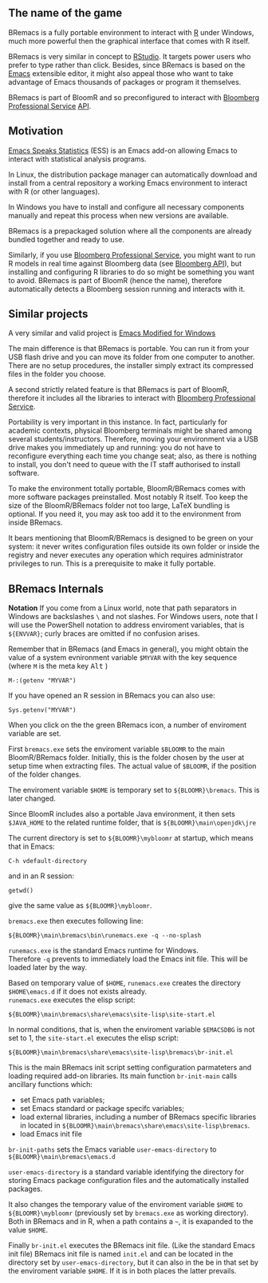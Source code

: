 
The name of the game
--------------------

BRemacs is a fully portable environment to interact with [R](https://www.r-project.org) under Windows, much more powerful then the graphical interface that comes with R itself. 

BRemacs is very similar in concept to [RStudio](https://www.rstudio.com/products/rstudio).  It targets power users who prefer to type rather than click. Besides, since BRemacs is based on the  [Emacs](https://www.gnu.org/software/emacs/) extensible editor, it might also appeal those who want to take advantage of Emacs thousands of packages or program it themselves. 

BRemacs is part of BloomR and so preconfigured to interact with [Bloomberg Professional Service](https://www.bloomberg.com/professional/) [API](https://www.bloomberg.com/professional/support/api-library/).

Motivation
----------

[Emacs Speaks Statistics](http://ess.r-project.org) (ESS) is  an Emacs add-on allowing Emacs to interact with statistical analysis programs. 


In Linux, the distribution package manager can automatically download and install from a central repository a working Emacs environment to interact with R (or other languages). 

In Windows you have to install and configure all necessary components manually and repeat this process when new versions are available.

BRemacs is a prepackaged solution where all the components are already bundled together and ready to use. 

Similarly, if you use [Bloomberg Professional Service](https://www.bloomberg.com/professional/), you might want to run R models in real time against Bloomberg data (see [Bloomberg API](https://www.bloomberg.com/professional/support/api-library/)), but installing and configuring R libraries to do so might be something you want to avoid. BRemacs is part of BloomR (hence the name), therefore automatically detects a Bloomberg session running and interacts with it.



Similar projects
----------------

A very similar and valid project is 
[Emacs Modified for Windows](https://vigou3.github.io/emacs-modified-windows/)

The main difference is that BRemacs is portable. You can run it from your USB flash drive and you can move its folder from one computer to another.   
There are no setup procedures, the installer simply extract its compressed files in the folder you choose.

A second strictly related feature is that BRemacs is part of BloomR, therefore it includes all the libraries to interact with [Bloomberg Professional Service](https://www.bloomberg.com/professional/). 

Portability is very important in this instance. In fact, particularly for academic contexts, physical Bloomberg terminals might be shared among several students/instructors. Therefore, moving your environment via a USB drive makes you immediately up and running: you do not have to reconfigure everything each time you change seat; also, as there is nothing to install, you don't need to queue with the IT staff authorised to install software. 

To make the environment totally portable, BloomR/BRemacs comes with more software packages preinstalled. Most notably R itself. 
Too keep the size of the BloomR/BRemacs folder not too large, LaTeX bundling is optional. If you need it, you may ask too add it to the environment from inside BRemacs. 



It bears mentioning that BloomR/BRemacs is designed to be green on your system: it never writes configuration files outside its own folder or inside the registry and never executes any operation which requires administrator privileges to run. This is a prerequisite to make it fully portable. 




BRemacs Internals
----------------

__Notation__  If you come from a Linux world, note that path separators in Windows are backslashes `\` and not  slashes. For Windows users, note that I will use the PowerShell notation to address enviroment variables, that is `${ENVVAR}`; curly braces are omitted if no confusion arises.

Remember that in BRemacs (and Emacs in general), you might obtain the value of a system evnironment variable `$MYVAR` with the key sequence (where `M` is the meta key  <kbd>Alt</kbd> )

    M-:(getenv "MYVAR")

If you have opened an R session in BRemacs you can also use:

    Sys.getenv("MYVAR")


When you click on the the green BRemacs icon,  a number of enviroment variable are set.

First `bremacs.exe` sets the enviroment variable `$BLOOMR` to the main BloomR/BRemacs folder. Initially, this is the folder chosen by the user at setup time when extracting files. The actual value of  `$BLOOMR`, if the position of the folder changes. 

The enviroment variable `$HOME` is temporary  set to `${BLOOMR}\bremacs`.  This is later changed.


Since BloomR includes also a portable Java environment, it  then sets `$JAVA_HOME` to the related runtime folder, that is `${BLOOMR}\main\openjdk\jre`

The current directory is set to `${BLOOMR}\mybloomr`  at startup, which means that in Emacs:

    C-h vdefault-directory

and in an R session:

    getwd()

give the same value as  `${BLOOMR}\mybloomr`. 


`bremacs.exe` then executes following line:


    ${BLOOMR}\main\bremacs\bin\runemacs.exe -q --no-splash

`runemacs.exe` is the standard Emacs runtime for Windows.  
Therefore `-q` prevents to immediately load the Emacs init file. This will be loaded later by the way.

Based on temporary value of `$HOME`, `runemacs.exe` creates the directory `$HOME\emacs.d` if it does not exists already.  
`runemacs.exe` executes the elisp script: 

    ${BLOOMR}\main\bremacs\share\emacs\site-lisp\site-start.el


In normal conditions, that is, when the enviroment variable `$EMACSDBG` is not set to 1, the `site-start.el` executes the elisp script:


    ${BLOOMR}\main\bremacs\share\emacs\site-lisp\bremacs\br-init.el

This is the main BRemacs init script setting configuration parmateters and loading required add-on libraries.  Its  main function `br-init-main` calls ancillary functions which:


- set Emacs path variables;
- set Emacs standard or package specifc variables;
- load external libraries, including a number  of BRemacs specific libraries in located in  `${BLOOMR}\main\bremacs\share\emacs\site-lisp\bremacs`.
- load Emacs init file

`br-init-paths` sets the Emacs variable `user-emacs-directory` to `${BLOOMR}\main\bremacs\emacs.d`
 
`user-emacs-directory` is a standard variable identifying the directory for storing Emacs package configuration files and the automatically installed packages.

It also changes the temporary value of the enviroment variable `$HOME` to `${BLOOMR}\mybloomr` (previously set  by `bremacs.exe` as working directory).  
Both in BRemacs and in R, when a path contains a `~`, it is exapanded to the value  `$HOME`. 

Finally `br-init.el` executes the BRemacs init file. (Like the standard Emacs init file) BRemacs init file is named `init.el` and  can be located in the directory set by `user-emacs-directory`, but it can also in the be in that set by the enviroment variable `$HOME`.  If it is in both places the latter prevails. 



<!-- Local Variables: -->
<!-- mode: md -->
<!-- End: -->

<!--  LocalWords:  BloomR BRemacs RStudio ESS Bloomberg LaTeX
 -->
<!--  LocalWords:  preinstalled preconfigured
 -->

